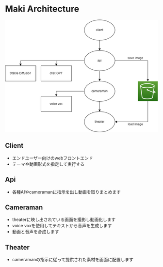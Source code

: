# Maki Architecture

![arch](./img/arch.png)

## Client
- エンドユーザー向けのwebフロントエンド
- テーマや動画形式を指定して実行する

## Api
- 各種AIやcameramanに指示を出し動画を取りまとめます

## Cameraman
- theaterに映し出されている画面を撮影し動画化します
- voice voxを使用してテキストから音声を生成します
- 動画と音声を合成します

## Theater
- cameramanの指示に従って提供された素材を画面に配置します
